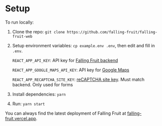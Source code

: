 # Setup

To run locally:

1. Clone the repo: `git clone https://github.com/falling-fruit/falling-fruit-web`

2. Setup environment variables: `cp example.env .env`, then edit and fill in `.env`.

   `REACT_APP_API_KEY`: API key for [Falling Fruit backend](https://github.com/falling-fruit/api)

   `REACT_APP_GOOGLE_MAPS_API_KEY`: API key for [Google Maps](https://developers.google.com/maps/documentation/javascript/get-api-key)

   `REACT_APP_RECAPTCHA_SITE_KEY`: [reCAPTCHA site key](https://developers.google.com/recaptcha/intro). Must match backend. Only used for forms

3. Install dependencies: `yarn`

4. Run: `yarn start`

You can always find the latest deployment of Falling Fruit at [falling-fruit.vercel.app](https://falling-fruit.vercel.app).
